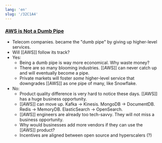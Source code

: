 ```yaml
---
lang: 'en'
slug: '/32C1A4'
---
```


### [AWS is Not a Dumb Pipe](https://matt-rickard.com/aws-is-not-a-dumb-pipe)

- Telecom companies. became the "dumb pipe" by giving up higher-level services.
- Will [[AWS]] follow its track?
- Yes:
  - Being a dumb pipe is way more economical. Why waste money?
  - There are so many blooming industries. [[AWS]] can never catch up and will eventually become a pipe.
  - Private markets will foster _some_ higher-level service that downgrades [[AWS]] as one pipe of many, like Snowflake.
- No:
  - Product quality difference is very hard to notice these days. [[AWS]] has a huge business opportunity.
  - [[AWS]] can move up. Kafka → Kinesis. MongoDB → DocumentDB. Redis → MemoryDB. ElasticSearch → OpenSearch.
  - [[AWS]] engineers are already too tech-savvy. They will not miss a business opportunity.
  - Why would businesses add more vendors if they can use the [[AWS]] product?
  - Incentives are aligned between open source and hyperscalers (?)
